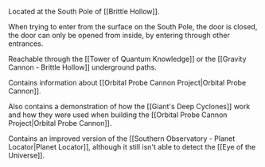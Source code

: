 Located at the South Pole of [[Brittle Hollow]].

When trying to enter from the surface on the South Pole, the door is closed, the door can only be opened from inside, by entering through other entrances.

Reachable through the [[Tower of Quantum Knowledge]] or the [[Gravity Cannon - Brittle Hollow]] underground paths.

Contains information about [[Orbital Probe Cannon Project|Orbital Probe Cannon]].

Also contains a demonstration of how the [[Giant's Deep Cyclones]] work and how they were used when building the [[Orbital Probe Cannon Project|Orbital Probe Cannon]].

Contains an improved version of the [[Southern Observatory - Planet Locator|Planet Locator]], although it still isn't able to detect the [[Eye of the Universe]].